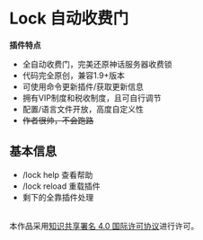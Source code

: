 # Lock 自动收费门

**插件特点**
* 全自动收费门，完美还原神话服务器收费锁
* 代码完全原创，兼容1.9+版本
* 可使用命令更新插件/获取更新信息
* 拥有VIP制度和税收制度，且可自行调节
* 配置/语言文件开放，高度自定义性
* ~~作者很帅，不会跑路~~

## 基本信息
* /lock help 查看帮助
* /lock reload 重载插件
* 剩下的全靠插件处理

 



<br />本作品采用<a rel="license" href="http://creativecommons.org/licenses/by/4.0/">知识共享署名 4.0 国际许可协议</a>进行许可。

